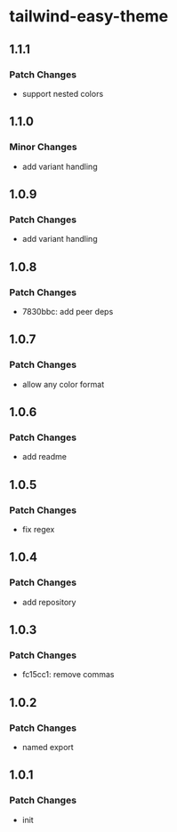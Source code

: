 # tailwind-easy-theme

## 1.1.1

### Patch Changes

- support nested colors

## 1.1.0

### Minor Changes

- add variant handling

## 1.0.9

### Patch Changes

- add variant handling

## 1.0.8

### Patch Changes

- 7830bbc: add peer deps

## 1.0.7

### Patch Changes

- allow any color format

## 1.0.6

### Patch Changes

- add readme

## 1.0.5

### Patch Changes

- fix regex

## 1.0.4

### Patch Changes

- add repository

## 1.0.3

### Patch Changes

- fc15cc1: remove commas

## 1.0.2

### Patch Changes

- named export

## 1.0.1

### Patch Changes

- init
